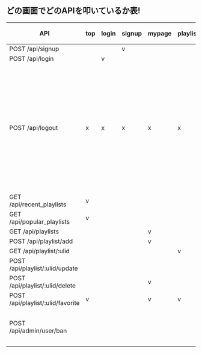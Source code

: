 ## どの画面でどのAPIを叩いているか表!


API                               | top | login | signup | mypage | playlist | playlist_edit | 備考
----------------------------------|-----|-------|--------|--------|----------|---------------|------
POST /api/signup                  |     |       |   v    |        |          |               |  
POST /api/login                   |     |   v   |        |        |          |               |  
POST /api/logout                  |  x  |   x   |   x    |   x    |     x    |      x        |  共通ヘッダでログイン状態の時
GET  /api/recent_playlists        |  v  |       |        |        |          |               |  
GET  /api/popular_playlists       |  v  |       |        |        |          |               |  
GET  /api/playlists               |     |       |        |   v    |          |               |  
POST /api/playlist/add            |     |       |        |   v    |          |               |  
GET  /api/playlist/:ulid          |     |       |        |        |     v    |      v        |  
POST /api/playlist/:ulid/update   |     |       |        |        |          |      v        |  
POST /api/playlist/:ulid/delete   |     |       |        |   v    |          |               |  
POST /api/playlist/:ulid/favorite |  v  |       |        |   v    |     v    |               |  
POST /api/admin/user/ban          |     |       |        |        |          |               |  画面なし
